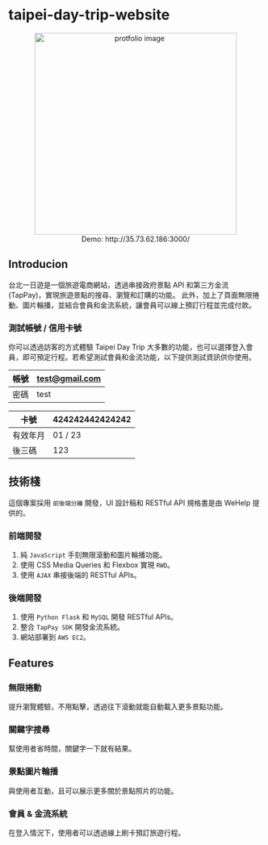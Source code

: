# taipei-day-trip-website

<p align="center">
  <img src="https://www.cleverpdf.com/2018864/images.gif" width="400px" height="400px" alt="protfolio image">

  <br/>
  Demo: http://35.73.62.186:3000/
</p>

## Introducion

台北一日遊是一個旅遊電商網站，透過串接政府景點 API 和第三方金流(TapPay)，實現旅遊景點的搜尋、瀏覽和訂購的功能。
此外，加上了頁面無限捲動、圖片輪播，並結合會員和金流系統，讓會員可以線上預訂行程並完成付款。

### 測試帳號 / 信用卡號

你可以透過訪客的方式體驗 Taipei Day Trip 大多數的功能，也可以選擇登入會員，即可預定行程。若希望測試會員和金流功能，以下提供測試資訊供你使用。

| 帳號 | test@gmail.com |
| ---- | -------------- |
| 密碼 | test           |

| 卡號     | 424242442424242 |
| -------- | --------------- |
| 有效年月 | 01 / 23         |
| 後三碼   | 123             |

## 技術棧

這個專案採用 `前後端分離` 開發，UI 設計稿和 RESTful API 規格書是由 WeHelp 提供的。

### 前端開發

1. 純 `JavaScript` 手刻無限滾動和圖片輪播功能。
2. 使用 CSS Media Queries 和 Flexbox 實現 `RWD`。
3. 使用 `AJAX` 串接後端的 RESTful APIs。

### 後端開發

1. 使用 `Python Flask` 和 `MySQL` 開發 RESTful APIs。
2. 整合 `TapPay SDK` 開發金流系統。
3. 網站部署到 `AWS EC2`。



## Features

### 無限捲動

提升瀏覽體驗，不用點擊，透過往下滾動就能自動載入更多景點功能。

### 關鍵字搜尋

幫使用者省時間，關鍵字一下就有結果。

### 景點圖片輪播

與使用者互動，且可以展示更多關於景點照片的功能。

### 會員 & 金流系統

在登入情況下，使用者可以透過線上刷卡預訂旅遊行程。
